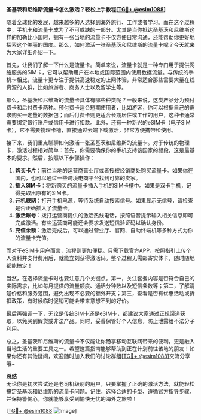 **圣基茨和尼维斯流量卡怎么激活？轻松上手教程[[TG💪+ @esim1088](https://t.me/s/esim1088)]**

随着全球化的发展，越来越多的人选择到海外旅行、工作或者学习。而在这个过程中，手机卡和流量卡成为了不可或缺的一部分。尤其是当你抵达圣基茨和尼维斯这样的加勒比小国时，拥有一张当地的流量卡不仅方便日常沟通，还能帮助你更好地探索这个美丽的国度。那么，如何激活一张圣基茨和尼维斯的流量卡呢？今天就来为大家详细介绍一下。

首先，让我们了解一下什么是流量卡。简单来说，流量卡就是一种专门用于提供网络服务的SIM卡，它可以帮助用户在本地或国际范围内使用数据流量。与传统的手机卡相比，流量卡更专注于提供高速稳定的上网体验，非常适合那些需要大量在线资源的人群，比如旅游者、商务人士以及留学生等。

那么，圣基茨和尼维斯的流量卡具体有哪些种类呢？一般来说，这类产品分为预付费卡和后付费卡两种。预付费卡适合短期使用者，比如游客，你可以根据自己的需求购买一定量的数据包；而后付费卡则更适合长期居住或工作的用户，这种卡通常需要绑定银行账户或信用卡进行扣款。此外，还有一种新兴的eSIM卡（电子SIM卡），它不需要物理卡槽，直接通过云端下载激活，非常方便携带和使用。

接下来，我们重点聊聊如何激活一张圣基茨和尼维斯的流量卡。对于传统的物理卡，激活过程相对简单：首先，你需要确保你的手机支持该国家的频段，这是最基本的要求。然后，按照以下步骤操作：

1. **购买卡片**：前往当地的运营商营业厅或者授权经销商处购买流量卡。如果你在国内，也可以通过一些跨境电商平台找到可靠的卖家。
2. **插入SIM卡**：将新购买的流量卡插入手机的SIM卡槽中。如果是双卡手机，记得先取出原有的SIM卡。
3. **开机联网**：打开手机电源，等待系统自动搜索信号。如果显示无信号，请检查是否正确插入了流量卡。
4. **激活账号**：拨打运营商提供的激活热线电话，按照语音提示输入相关信息即可完成激活。有些运营商可能还会要求发送短信验证码以确认身份。
5. **充值余额**：激活完成后，可以通过营业厅、官网、自助终端机等多种方式为你的流量卡充值。

而对于eSIM卡用户而言，流程则更加便捷。只需下载官方APP，按照指引上传个人资料并支付费用后，就能立刻获得激活码。整个过程无需邮寄实体卡，随时随地都能搞定！

当然，在选择流量卡时也要注意几个关键点。第一，关注套餐内容是否符合自己的实际需求，比如每月提供的流量额度、通话分钟数以及短信条数等；第二，了解清楚价格和服务范围，避免出现不必要的额外开支；第三，查看是否有优惠活动或折扣政策，有时候临时促销可能会带来意想不到的好价。

最后再强调一下，无论是传统SIM卡还是eSIM卡，都建议大家通过正规渠道获取，以免买到假货或非法产品。同时，妥善保管好个人信息，防止泄露给不法分子利用。

总之，圣基茨和尼维斯的流量卡不仅能让你畅享移动互联网带来的便利，更是融入当地生活的重要工具之一。希望这篇指南能够帮助到正在计划前往该地的朋友！如果你还有其他疑问，欢迎随时加入我们的讨论群组[[TG💪+ @esim1088](https://t.me/s/esim1088)]交流分享哦~

**总结**  
无论你是初次尝试还是老司机级别的用户，只要掌握了正确的激活方法，就能轻松搞定圣基茨和尼维斯的流量卡问题。记住，选择合适的卡型、遵循官方指导步骤，并保持警惕心，你就能够享受到愉快无忧的海外之旅啦！

[[TG💪+ @esim1088](https://t.me/s/esim1088) ![Image](https://i.postimg.cc/4NQfJmqS/Snipaste-2025-05-13-00-14-12.png)]